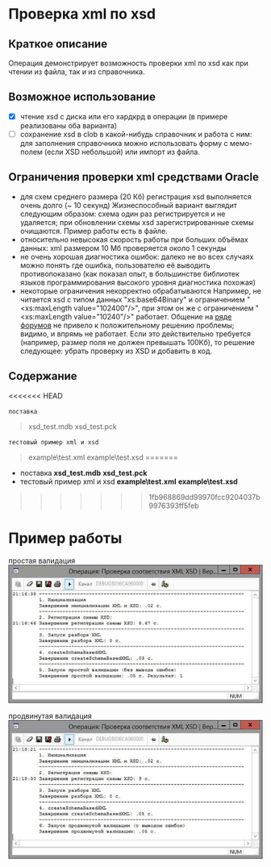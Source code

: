 # Проверка xml по xsd

## Краткое описание
Операция демонстрирует возможность проверки xml по xsd как при чтении из файла, так и из справочника.

## Возможное использование

- [x] чтение xsd с диска или его хардкрд в операции (в примере реализованы оба варианта)
- [ ] сохранение xsd в clob в какой-нибудь справочник и работа с ним: для заполнения справочника можно использовать форму с мемо-полем (если XSD небольшой) или импорт из файла.

## Ограничения проверки xml средствами Oracle
 - для схем среднего размера (20 Кб) регистрация xsd выполняется очень долго (~ 10 секунд)
Жизнеспособный вариант выглядит следующим образом: схема один раз регистрируется и не удаляется; при обновлении схемы xsd зарегистрированные схемы очищаются. Пример работы есть в файле.
 - относительно невысокая скорость работы при больших объёмах данных: xml размером 10 Мб проверяется около 1 секунды
 - не очень хорошая диагностика ошибок: далеко не во всех случаях можно понять где ошибка, пользователю её выводить противопоказано (как показал опыт, в большинстве библиотек языков программирования высокого уровня диагностика похожая)
 - некоторые ограничения некорректно обрабатываются
Например, не читается xsd с типом данных "xs:base64Binary" и ограничением "<xs:maxLength value="102400"/>", при этом он же с ограничением "<xs:maxLength value="10240"/>" работает.
Общение на [ряде форумов](https://community.oracle.com/message/14573711#14573711) не привело к положительному решению проблемы; видимо, и впрямь не работает.
Если это действительно требуется (например, размер поля не должен превышать 100Кб), то решение следующее: убрать проверку из XSD и добавить в код.

## Содержание
<<<<<<< HEAD

    поставка

> xsd_test.mdb
> xsd_test.pck

    тестовый пример xml и xsd

> example\test.xml
> example\test.xsd
=======
* поставка
    **xsd_test.mdb**
    **xsd_test.pck**
* тестовый пример xml и xsd
    **example\test.xml**
    **example\test.xsd**
>>>>>>> 1fb968869dd99970fcc9204037b9976393ff5feb

# Пример работы
простая валидация
![Sample Screen](img/simple.jpg "Simple Validation Sample")

продвинутая валидация
![Sample Screen](img/advanced.jpg "Advanced Validation Sample")
